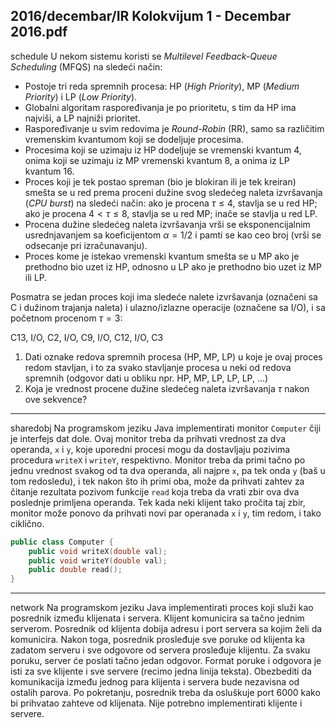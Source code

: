 2016/decembar/IR Kolokvijum 1 - Decembar 2016.pdf
--------------------------------------------------------------------------------
schedule
U nekom sistemu koristi se *Multilevel Feedback-Queue Scheduling* (MFQS) na sledeći način: 

- Postoje  tri  reda  spremnih  procesa:  HP  (*High Priority*),  MP  (*Medium Priority*)  i  LP (*Low Priority*). 
- Globalni  algoritam  raspoređivanja  je  po  prioritetu,  s  tim  da  HP  ima  najviši,  a  LP najniži prioritet. 
- Raspoređivanje   u   svim   redovima   je *Round-Robin*   (RR),   samo   sa   različitim vremenskim kvantumom koji se dodeljuje procesima. 
- Procesima  koji  se  uzimaju  iz  HP  dodeljuje  se  vremenski  kvantum  4,  onima  koji  se uzimaju iz MP vremenski kvantum 8, a onima iz LP kvantum 16. 
- Proces  koji  je  tek  postao  spreman  (bio  je  blokiran ili  je  tek  kreiran)  smešta  se  u  red prema  proceni  dužine  svog  sledećeg  naleta  izvršavanja  (*CPU burst*) na sledeći način: ako je procena $\tau \leq 4$, stavlja se u red HP; ako je procena $4 < \tau \leq 8$, stavlja se u red MP; inače se stavlja u red LP.
- Procena  dužine  sledećeg  naleta  izvršavanja  vrši  se  eksponencijalnim  usrednjavanjem sa koeficijentom $\alpha = 1/2$ i pamti se kao ceo broj (vrši se odsecanje pri izračunavanju). 
- Proces kome je istekao vremenski kvantum smešta se u MP ako je prethodno bio uzet iz HP, odnosno u LP ako je prethodno bio uzet iz MP ili LP. 

Posmatra  se  jedan  proces  koji  ima  sledeće  nalete  izvršavanja  (označeni  sa  C  i  dužinom 
trajanja naleta) i ulazno/izlazne operacije (označene sa I/O), i sa početnom procenom $\tau = 3$: 

C13, I/O, C2, I/O, C9, I/O, C12, I/O, C3 

1. Dati  oznake  redova  spremnih  procesa  (HP,  MP, LP)  u  koje  je  ovaj  proces  redom stavljan,  i  to  za  svako  stavljanje  procesa  u  neki  od  redova  spremnih  (odgovor  dati  u  obliku npr. HP, MP, LP, LP, LP, ...) 
2. Koja je vrednost procene dužine sledećeg naleta izvršavanja $\tau$ nakon ove sekvence? 

--------------------------------------------------------------------------------
sharedobj
Na programskom jeziku Java implementirati monitor `Computer` čiji je interfejs dat dole. Ovaj monitor  treba  da  prihvati  vrednost  za  dva  operanda, `x`  i `y`,  koje  uporedni  procesi  mogu  da dostavljaju  pozivima  procedura `writeX`  i `writeY`,  respektivno.  Monitor  treba  da  primi  tačno po  jednu  vrednost  svakog  od  ta  dva  operanda,  ali  najpre `x`,  pa  tek  onda `y`  (baš  u  tom redosledu), i tek nakon što ih primi oba, može da prihvati zahtev za čitanje rezultata pozivom funkcije `read`  koja  treba  da  vrati  zbir  ova  dva  poslednje  primljena  operanda.  Tek  kada  neki klijent  tako  pročita  taj  zbir,  monitor  može  ponovo  da  prihvati  novi par  operanada `x`  i `y`,  tim redom, i tako ciklično. 
```cpp
public class Computer {
    public void writeX(double val); 
    public void writeY(double val); 
    public double read(); 
} 
```

--------------------------------------------------------------------------------
network
Na programskom jeziku Java implementirati proces koji služi kao posrednik između klijenata i servera. Klijent komunicira sa tačno jednim serverom. Posrednik od klijenta dobija adresu i port  servera  sa  kojim  želi  da  komunicira.  Nakon  toga,  posrednik  prosleđuje  sve  poruke  od klijenta  ka  zadatom  serveru  i  sve  odgovore  od  servera  prosleđuje  klijentu.  Za  svaku  poruku, server će  poslati  tačno  jedan  odgovor.  Format  poruke  i  odgovora  je  isti za  sve  klijente  i  sve servere (recimo jedna linija teksta). Obezbediti da komunikacija između jednog para klijenta i servera  bude  nezavisna  od  ostalih  parova.  Po  pokretanju,  posrednik  treba  da  osluškuje  port 6000 kako bi prihvatao zahteve od klijenata. Nije potrebno implementirati klijente i servere. 

